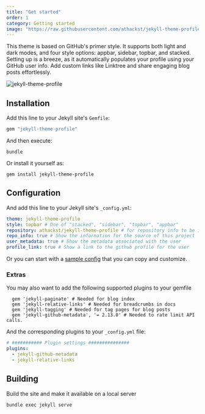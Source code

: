 ```yaml
---
title: "Get started"
order: 1
category: Getting started
image: "https://raw.githubusercontent.com/athackst/jekyll-theme-profile/main/screenshot.png"
---
```


This theme is based on GitHub's primer style. It supports both light and dark modes, and four style options: appbar, sidebar, topbar, and stacked. Setting up is a breeze, as it automatically populates your profile using your GitHub user info. Add custom links like Linktree and share engaging blog posts effortlessly.

![jekyll-theme-profile](https://raw.githubusercontent.com/athackst/jekyll-theme-profile/main/screenshot.png)

## Installation

Add this line to your Jekyll site's `Gemfile`:

```ruby
gem "jekyll-theme-profile"
```

And then execute:

```shell
bundle
```
Or install it yourself as:

```shell
gem install jekyll-theme-profile
```

## Configuration

And add this line to your Jekyll site's `_config.yml`:

```yaml
theme: jekyll-theme-profile
style: topbar # One of "stacked", "sidebar", "topbar", "appbar"
repository: athackst/jekyll-theme-profile # for repository info to be included
repo_info: true # Show the information for the source of this project
user_metadata: true # Show the metadata associated with the user
profile_link: true # Show a link to the github profile for the user
```

Or you can start with a [sample config](https://github.com/athackst/jekyll-theme-profile/blob/main/demo/_config.yml) that you can copy and customize.

### Extras

You may also want to add the following supported plugins to your gemfile

```gemfile
  gem 'jekyll-paginate' # Needed for blog index
  gem 'jekyll-relative-links' # Needed for breadcrumbs in docs
  gem 'jekyll-tagging' # Needed for tag pages for blog posts
  gem 'jekyll-github-metadata', '= 2.13.0' # Needed to rate limit API calls.
```

And the corresponding plugins to your `_config.yml` file:

```yaml
# ########### Plugin settings ###############
plugins:
  - jekyll-github-metadata
  - jekyll-relative-links
```

## Building

Build the site and make it available on a local server

```shell
bundle exec jekyll serve
```

